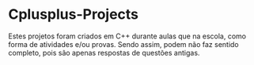 # Cplusplus-Projects
Estes projetos foram criados em C++ durante aulas que na escola, como forma de atividades e/ou provas. Sendo assim, podem não faz sentido completo, pois são apenas respostas de questões antigas.

